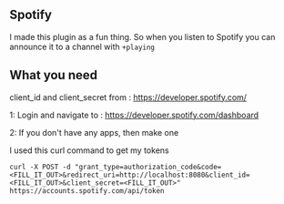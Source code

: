 ## Spotify

I made this plugin as a fun thing. So when you listen to Spotify you can announce it to a channel with `+playing`


## What you need

client_id and client_secret from : https://developer.spotify.com/

1: Login and navigate to : https://developer.spotify.com/dashboard

2: If you don't have any apps, then make one


I used this curl command to get my tokens

`curl -X POST -d "grant_type=authorization_code&code=<FILL_IT_OUT>&redirect_uri=http://localhost:8080&client_id=<FILL_IT_OUT>&client_secret=<FILL_IT_OUT>" https://accounts.spotify.com/api/token`
